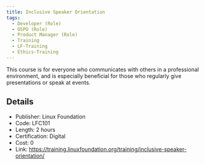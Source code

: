 ```yaml
---
title: Inclusive Speaker Orientation
tags: 
  - Developer (Role)
  - OSPO (Role)
  - Product Manager (Role)
  - Training
  - LF-Training
  - Ethics-Training
---
```


This course is for everyone who communicates with others in a professional environment, and is especially beneficial for those who regularly give presentations or speak at events.

## Details

- Publisher: Linux Foundation
- Code: LFC101
- Length: 2 hours
- Certification: Digital
- Cost: 0
- Link: https://training.linuxfoundation.org/training/inclusive-speaker-orientation/